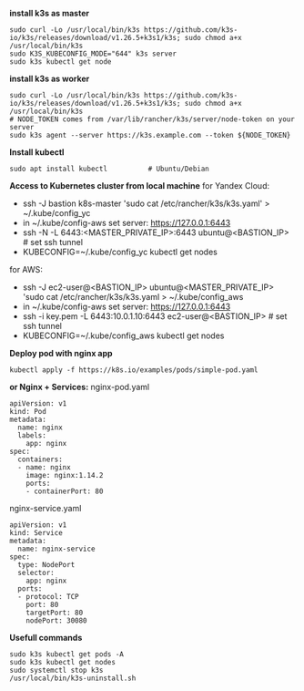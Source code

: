 **install k3s as master**
```
sudo curl -Lo /usr/local/bin/k3s https://github.com/k3s-io/k3s/releases/download/v1.26.5+k3s1/k3s; sudo chmod a+x /usr/local/bin/k3s
sudo K3S_KUBECONFIG_MODE="644" k3s server
sudo k3s kubectl get node
```

**install k3s as worker**
```
sudo curl -Lo /usr/local/bin/k3s https://github.com/k3s-io/k3s/releases/download/v1.26.5+k3s1/k3s; sudo chmod a+x /usr/local/bin/k3s
# NODE_TOKEN comes from /var/lib/rancher/k3s/server/node-token on your server
sudo k3s agent --server https://k3s.example.com --token ${NODE_TOKEN}
```

**Install kubectl**
```
sudo apt install kubectl          # Ubuntu/Debian
```

**Access to Kubernetes cluster from local machine**
for Yandex Cloud:
- ssh -J bastion k8s-master 'sudo cat /etc/rancher/k3s/k3s.yaml' > ~/.kube/config_yc
- in ~/.kube/config-aws set server: https://127.0.0.1:6443     
- ssh -N -L 6443:<MASTER_PRIVATE_IP>:6443 ubuntu@<BASTION_IP>  # set ssh tunnel
- KUBECONFIG=~/.kube/config_yc kubectl get nodes

for AWS:
- ssh -J ec2-user@<BASTION_IP> ubuntu@<MASTER_PRIVATE_IP> 'sudo cat /etc/rancher/k3s/k3s.yaml > ~/.kube/config_aws
- in ~/.kube/config-aws set server: https://127.0.0.1:6443
- ssh -i key.pem -L 6443:10.0.1.10:6443 ec2-user@<BASTION_IP>  # set ssh tunnel
- KUBECONFIG=~/.kube/config_aws kubectl get nodes


**Deploy pod with nginx app**
```
kubectl apply -f https://k8s.io/examples/pods/simple-pod.yaml
```
**or Nginx + Services:**
nginx-pod.yaml 
```
apiVersion: v1
kind: Pod
metadata:
  name: nginx
  labels:
    app: nginx
spec:
  containers:
  - name: nginx
    image: nginx:1.14.2
    ports:
    - containerPort: 80
```

nginx-service.yaml
```
apiVersion: v1
kind: Service
metadata:
  name: nginx-service
spec:
  type: NodePort
  selector:
    app: nginx
  ports:
  - protocol: TCP
    port: 80        
    targetPort: 80  
    nodePort: 30080
```

**Usefull commands**
```
sudo k3s kubectl get pods -A
sudo k3s kubectl get nodes
sudo systemctl stop k3s
/usr/local/bin/k3s-uninstall.sh
```